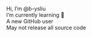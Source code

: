 Hi, I’m @b-ysliu  
I’m currently learning 🌱  
A new GitHub user  
May not release all source code

<!---
b-ysliu/b-ysliu is a ✨ special ✨ repository because its `README.md` (this file) appears on your GitHub profile.
You can click the Preview link to take a look at your changes.
--->
